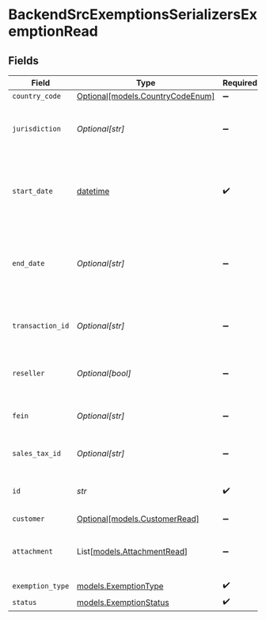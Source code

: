 # BackendSrcExemptionsSerializersExemptionRead


## Fields

| Field                                                                        | Type                                                                         | Required                                                                     | Description                                                                  |
| ---------------------------------------------------------------------------- | ---------------------------------------------------------------------------- | ---------------------------------------------------------------------------- | ---------------------------------------------------------------------------- |
| `country_code`                                                               | [Optional[models.CountryCodeEnum]](../models/countrycodeenum.md)             | :heavy_minus_sign:                                                           | N/A                                                                          |
| `jurisdiction`                                                               | *Optional[str]*                                                              | :heavy_minus_sign:                                                           | The jurisdiction identifier for the exemption                                |
| `start_date`                                                                 | [datetime](https://docs.python.org/3/library/datetime.html#datetime-objects) | :heavy_check_mark:                                                           | Start date for the exemption validity period (YYYY-MM-DD format)             |
| `end_date`                                                                   | *Optional[str]*                                                              | :heavy_minus_sign:                                                           | End date for the exemption validity period (YYYY-MM-DD format)               |
| `transaction_id`                                                             | *Optional[str]*                                                              | :heavy_minus_sign:                                                           | Unique identifier for the transaction, if applicable                         |
| `reseller`                                                                   | *Optional[bool]*                                                             | :heavy_minus_sign:                                                           | Indicates whether the exemption is for a reseller                            |
| `fein`                                                                       | *Optional[str]*                                                              | :heavy_minus_sign:                                                           | Federal Employer Identification Number                                       |
| `sales_tax_id`                                                               | *Optional[str]*                                                              | :heavy_minus_sign:                                                           | Sales tax ID for the exemption                                               |
| `id`                                                                         | *str*                                                                        | :heavy_check_mark:                                                           | Unique identifier for the exemption                                          |
| `customer`                                                                   | [Optional[models.CustomerRead]](../models/customerread.md)                   | :heavy_minus_sign:                                                           | N/A                                                                          |
| `attachment`                                                                 | List[[models.AttachmentRead](../models/attachmentread.md)]                   | :heavy_minus_sign:                                                           | List of attachments related to the exemption                                 |
| `exemption_type`                                                             | [models.ExemptionType](../models/exemptiontype.md)                           | :heavy_check_mark:                                                           | N/A                                                                          |
| `status`                                                                     | [models.ExemptionStatus](../models/exemptionstatus.md)                       | :heavy_check_mark:                                                           | N/A                                                                          |